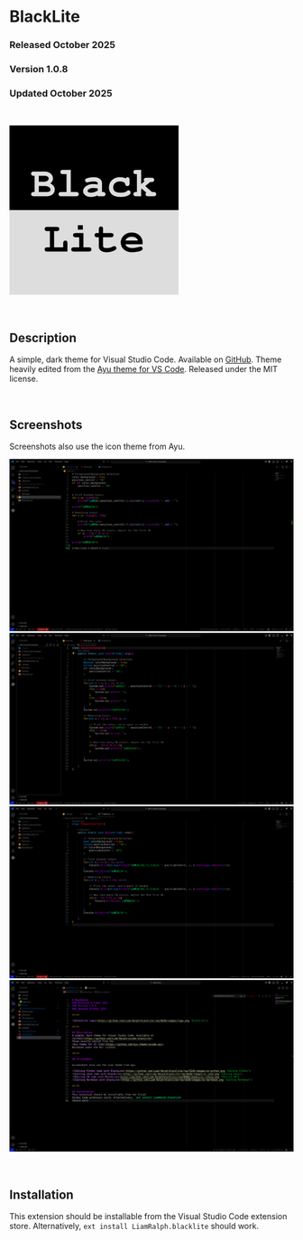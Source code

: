 # BlackLite
### Released October 2025
### Version 1.0.8
### Updated October 2025

<br/>

![BlackLite Logo](https://github.com/Liam-Ralph/blacklite/raw/HEAD/images/logo.png "BlackLite")

<br/>

## Description
A simple, dark theme for Visual Studio Code. Available on
[GitHub](https://github.com/Liam-Ralph/vscode-blacklite).
Theme heavily edited from the
[Ayu theme for VS Code](https://github.com/ayu-theme/vscode-ayu).
Released under the MIT license.

<br/>

## Screenshots

Screenshots also use the icon theme from Ayu.

![Editing Python code with BlackLite](https://github.com/Liam-Ralph/blacklite/raw/HEAD/images/ss-python.png "Editing Python")
![Editing Java code with BlackLite](https://github.com/Liam-Ralph/blacklite/raw/HEAD/images/ss-java.png "Editing Java")
![Editing C# code with BlackLite](https://github.com/Liam-Ralph/blacklite/raw/HEAD/images/ss-csharp.png "Editing C#")
![Editing Markdown with BlackLite](https://github.com/Liam-Ralph/blacklite/raw/HEAD/images/ss-markdown.png "Editing Markdown")

<br/>

## Installation
This extension should be installable from the Visual
Studio Code extension store. Alternatively, `ext install LiamRalph.blacklite`
should work.
